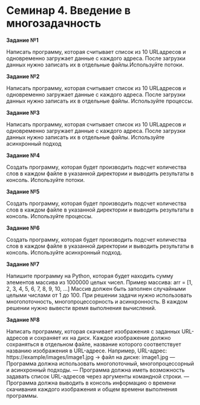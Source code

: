 # **Семинар 4. Введение в многозадачность**

**Задание №1**

Написать программу, которая считывает список из 10 URLадресов и одновременно загружает данные с каждого адреса.
После загрузки данных нужно записать их в отдельные файлы.Используйте потоки.

**Задание №2**

Написать программу, которая считывает список из 10 URLадресов и одновременно загружает данные с каждого адреса.
После загрузки данных нужно записать их в отдельные файлы. Используйте процессы.

**Задание №3**

Написать программу, которая считывает список из 10 URLадресов и одновременно загружает данные с каждого адреса.
После загрузки данных нужно записать их в отдельные файлы. Используйте асинхронный подход

**Задание №4**

Создать программу, которая будет производить подсчет количества слов в каждом файле в указанной директории и выводить результаты в консоль.
Используйте потоки.

**Задание №5**

Создать программу, которая будет производить подсчет количества слов в каждом файле в указанной директории и выводить результаты в консоль.
Используйте процессы. 

**Задание №6**

Создать программу, которая будет производить подсчет количества слов в каждом файле в указанной директории и выводить результаты в консоль.
Используйте асинхронный подход. 

**Задание №7**

Напишите программу на Python, которая будет находить сумму элементов массива из 1000000 целых чисел.
Пример массива: arr = [1, 2, 3, 4, 5, 6, 7, 8, 9, 10, ...]
Массив должен быть заполнен случайными целыми числами от 1 до 100. 
При решении задачи нужно использовать многопоточность, многопроцессорность и асинхронность.
В каждом решении нужно вывести время выполнения вычислений.

**Задание №8** 

Написать программу, которая скачивает изображения с заданных URL-адресов и сохраняет их на диск. Каждое изображение должно сохраняться в отдельном файле, название которого соответствует названию изображения в URL-адресе. Например, URL-адрес: https://example/images/image1.jpg -> файл на диске: image1.jpg — Программа должна использовать многопоточный, многопроцессорный и асинхронный подходы. — Программа должна иметь возможность задавать список URL-адресов через аргументы командной строки. — Программа должна выводить в консоль информацию о времени скачивания каждого изображения и общем времени выполнения программы.

